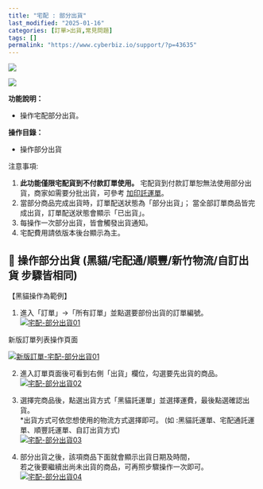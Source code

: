```yaml
---
title: "宅配 : 部分出貨"
last_modified: "2025-01-16"
categories: [訂單>出貨,常見問題]
tags: []
permalink: "https://www.cyberbiz.io/support/?p=43635"
---
```


![](https://www.cyberbiz.io/support/wp-content/uploads/適用站別.png)

[![](https://www.cyberbiz.io/support/wp-content/uploads/台灣站.png)](https://www.cyberbiz.io/support/?page_id=2490)

**功能說明：**  

* 操作宅配部分出貨。

**操作目錄：**

* 操作部分出貨

注意事項:  

1. **此功能僅限宅配貨到不付款訂單使用。** 宅配貨到付款訂單恕無法使用部分出貨，商家如需要分批出貨，可參考 [加印託運單](https://www.cyberbiz.io/support/?p=15891)。
2. 當部分商品完成出貨時，訂單配送狀態為「部分出貨」； 當全部訂單商品皆完成出貨，訂單配送狀態會顯示「已出貨」。
3. 每操作一次部分出貨，皆會觸發出貨通知。
4. 宅配費用請依版本後台顯示為主。



## 📌 操作部分出貨 (黑貓/宅配通/順豐/新竹物流/自訂出貨 步驟皆相同)



【黑貓操作為範例】

1. 進入「訂單」→「所有訂單」並點選要部份出貨的訂單編號。  
[![宅配-部分出貨01](https://www.cyberbiz.io/helpcenter/wp-content/uploads/宅配-部分出貨01.png)](https://www.cyberbiz.io/helpcenter/wp-content/uploads/宅配-部分出貨01.png)

新版訂單列表操作頁面

[![新版訂單-宅配-部分出貨01](https://www.cyberbiz.io/support/wp-content/uploads/新版訂單-宅配-部分出貨01.png)](https://www.cyberbiz.io/support/wp-content/uploads/新版訂單-宅配-部分出貨01.png)



2. 進入訂單頁面後可看到右側「出貨」欄位，勾選要先出貨的商品。  
[![宅配-部分出貨02](https://www.cyberbiz.io/helpcenter/wp-content/uploads/宅配-部分出貨02.png)](https://www.cyberbiz.io/helpcenter/wp-content/uploads/宅配-部分出貨02.png)



3. 選擇完商品後，點選出貨方式「黑貓託運單」並選擇運費，最後點選確認出貨。  
*出貨方式可依您想使用的物流方式選擇即可。 (如 :黑貓託運單、宅配通託運單、順豐託運單、自訂出貨方式)  
[![宅配-部分出貨03](https://www.cyberbiz.io/helpcenter/wp-content/uploads/宅配-部分出貨03.png)](https://www.cyberbiz.io/helpcenter/wp-content/uploads/宅配-部分出貨03.png)



4. 部分出貨之後，該項商品下面就會顯示出貨日期及時間，   
若之後要繼續出尚未出貨的商品，可再照步驟操作一次即可。  
[![宅配-部分出貨04](https://www.cyberbiz.io/helpcenter/wp-content/uploads/宅配-部分出貨04.png)](https://www.cyberbiz.io/helpcenter/wp-content/uploads/宅配-部分出貨04.png)



